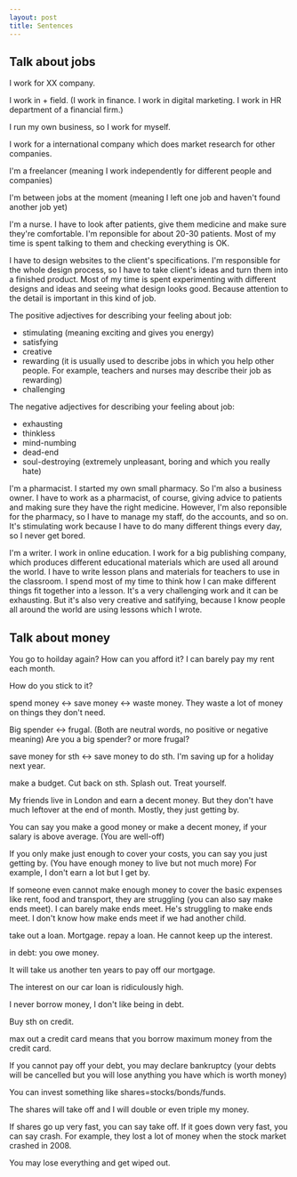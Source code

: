 ```yaml
---
layout: post
title: Sentences
---
```


## Talk about jobs
I work for XX company.

I work in + field. (I work in finance. I work in digital marketing. I work in HR department of a financial firm.)

I run my own business, so I work for myself.

I work for a international company which does market research for other companies.

I'm a freelancer (meaning I work independently for different people and companies)

I'm between jobs at the moment (meaning I left one job and haven't found another job yet)

I'm a nurse. I have to look after patients, give them medicine and make sure they're comfortable. I'm reponsible for about 20-30 patients. Most of my time is spent talking to them and checking everything is OK.


I have to design websites to the client's specifications. I'm responsible for the whole design process, so I have to take client's ideas and turn them into a finished product. Most of my time is spent experimenting with different designs and ideas and seeing what design looks good. Because attention to the detail is important in this kind of job.


The positive adjectives for describing your feeling about job:
- stimulating (meaning exciting and gives you energy)
- satisfying
- creative
- rewarding (it is usually used to describe jobs in which you help other people. For example, teachers and nurses may describe their job as rewarding)
- challenging

The negative adjectives for describing your feeling about job:
- exhausting
- thinkless
- mind-numbing
- dead-end
- soul-destroying (extremely unpleasant, boring and which you really hate)


I'm a pharmacist. I started my own small pharmacy. So I'm also a business owner. I have to work as a pharmacist, of course, giving advice to patients and making sure they have the right medicine. However, I'm also reponsible for the pharmacy, so I have to manage my staff, do the accounts, and so on. It's stimulating work because I have to do many different things every day, so I never get bored.


I'm a writer. I work in online education. I work for a big publishing company, which produces different educational materials which are used all around the world. I have to write lesson plans and materials for teachers to use in the classroom. I spend most of my time to think how I can make different things fit together into a lesson. It's a very challenging work and it can be exhausting. But it's also very creative and satifying, because I know people all around the world are using lessons which I wrote.


## Talk about money
You go to hoilday again? How can you afford it? I can barely pay my rent each month.

How do you stick to it?

spend money <-> save money <-> waste money.
They waste a lot of money on things they don't need.


Big spender <-> frugal. (Both are neutral words, no positive or negative meaning)
Are you a big spender? or more frugal?


save money for sth <-> save money to do sth.
I'm saving up for a holiday next year. 

make a budget. 
Cut back on sth.
Splash out.
Treat yourself.


My friends live in London and earn a decent money. But they don't have much leftover at the end of month. Mostly, they just getting by.

You can say you make a good money or make a decent money, if your salary is above average. (You are well-off)

If you only make just enough to cover your costs, you can say you just getting by. (You have enough money to live but not much more)
For example, I don't earn a lot but I get by.

If someone even cannot make enough money to cover the basic expenses like rent, food and transport, they are struggling (you can also say make ends meet).
I can barely make ends meet. He's struggling to make ends meet. I don't know how make ends meet if we had another child.


take out a loan. Mortgage.
repay a loan.
He cannot keep up the interest.

in debt: you owe money.

It will take us another ten years to pay off our mortgage.

The interest on our car loan is ridiculously high.

I never borrow money, I don't like being in debt.

Buy sth on credit.

max out a credit card means that you borrow maximum money from the credit card.

If you cannot pay off your debt, you may declare bankruptcy (your debts will be cancelled but you will lose anything you have which is worth money)


You can invest something like shares=stocks/bonds/funds.

The shares will take off and I will double or even triple my money.

If shares go up very fast, you can say take off.
If it goes down very fast, you can say crash.
For example, they lost a lot of money when the stock market crashed in 2008.

You may lose everything and get wiped out. 






